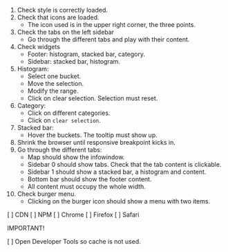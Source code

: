 1. Check style is correctly loaded.
2. Check that icons are loaded.
    - The icon used is in the upper right corner, the three points.
3. Check the tabs on the left sidebar
    - Go through the different tabs and play with their content.
4. Check widgets
    - Footer: histogram, stacked bar, category.
    - Sidebar: stacked bar, histogram.
5. Histogram:
    - Select one bucket.
    - Move the selection.
    - Modify the range.
    - Click on clear selection. Selection must reset.
6. Category:
    - Click on different categories.
    - Click on `clear selection`.
7. Stacked bar:
    - Hover the buckets. The tooltip must show up.
8. Shrink the browser until responsive breakpoint kicks in.
9. Go through the different tabs:
    - Map should show the infowindow.
    - Sidebar 0 should show tabs. Check that the tab content is clickable.
    - Sidebar 1 should show a stacked bar, a histogram and content.
    - Bottom bar should show the footer content.
    - All content must occupy the whole width.
10. Check burger menu.
    - Clicking on the burger icon should show a menu with two items.

[ ] CDN
[ ] NPM
[ ] Chrome
[ ] Firefox
[ ] Safari


IMPORTANT!

[ ] Open Developer Tools so cache is not used.

